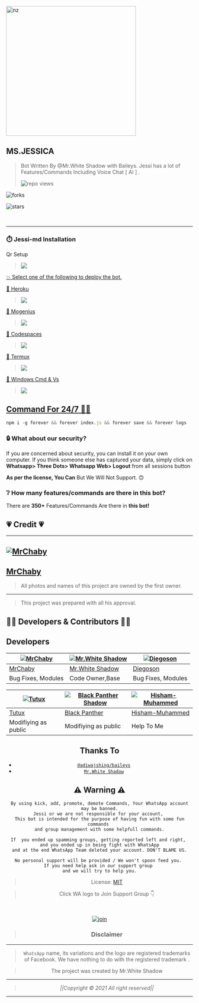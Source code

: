  
<img src="https://telegra.ph/file/57e0679dc28177770f449.jpg" alt="nz" width="350"/>
</p>

## MS.JESSICA

> Bot Written By @Mr.White Shadow with Baileys. Jessi has a lot of Features/Commands Including Voice Chat [ AI ]
.
>
> ![repo views](https://hits.seeyoufarm.com/api/count/incr/badge.svg?url=https://github.com/whiteshadowofficial/Jessi-md&count_bg=%2379C83D&title_bg=%23555555&icon=gitpod.svg&icon_color=%23E7E7E7&title=Views&edge_flat=false)

![forks](https://img.shields.io/github/forks/whiteshadowofficial/Jessi-md?label=Forks&style=social)

![stars](https://img.shields.io/github/stars/whiteshadowofficial/Jessi-md?style=social)

<br>

----

### ⏱️ Jessi-md Installation 

Qr Setup

> <a href="https://github.com/whiteshadowofficial/Jessi-md/blob/master/create.md"><img src="https://img.shields.io/badge/Setup-Qr-ff0000?style=for-the-badge&logo=github&logoColor=ff000000&link=https://youtube.com/channel/UCKW8EUxAo6A7RKhc35H54wg" /><br>

💥 Select one of the following to deploy the bot.

💫 Heroku

> <a href="https://github.com/whiteshadowofficial/Jessi-md/blob/master/heroku.md"><img src="https://img.shields.io/badge/Deploy-jessi md-ff0000?style=for-the-badge&logo=github&logoColor=ff000000&link=https://youtube.com/channel/UCKW8EUxAo6A7RKhc35H54wg" /><br>


💫 Mogenius

> <a href="https://github.com/whiteshadowofficial/Jessi-md/blob/main/mogenius.md"><img src="https://img.shields.io/badge/Deploy-jessi md-ff0000?style=for-the-badge&logo=github&logoColor=ff000000&link=https://youtube.com/channel/UCKW8EUxAo6A7RKhc35H54wg" /><br>

💫 Codespaces 

> <a href="https://github.com/whiteshadowofficial/Jessi-md/blob/master/codespaces.md"><img src="https://img.shields.io/badge/Deploy-jessi md-ff0000?style=for-the-badge&logo=github&logoColor=ff000000&link=https://youtube.com/channel/UCKW8EUxAo6A7RKhc35H54wg" /><br>

💫 Termux

> <a href="https://github.com/whiteshadowofficial/Jessi-md/blob/master/termux.md"><img src="https://img.shields.io/badge/Deploy-jessi md-ff0000?style=for-the-badge&logo=github&logoColor=ff000000&link=https://youtube.com/channel/UCKW8EUxAo6A7RKhc35H54wg" /><br>

💫 Windows Cmd & Vs

> <a href="https://github.com/whiteshadowofficial/Jessi-md/blob/master/windows.md"><img src="https://img.shields.io/badge/Deploy-jessi md-ff0000?style=for-the-badge&logo=github&logoColor=ff000000&link=https://youtube.com/channel/UCKW8EUxAo6A7RKhc35H54wg" /><br>





## Command For 24/7 🔷🔋
```js
npm i -g forever && forever index.js && forever save && forever logs
```


### 🔒 What about our security?

If you are concerned about security, you can install it on your own computer. If you think someone else has captured your data, simply click on **Whatsapp> Three Dots> Whatsapp Web> Logout** from all sessions button


**As per the license, You Can** But We Will Not Support. 🙃

### ❔ How many features/commands are there in this bot?

There are **350+** Features/Commands Are there in **this bot!**



## 💗 Credit 💗
 
----
[![MrChaby](https://github.com/MrChaby.png?size=100)](https://github.com/MrChaby) 
----
[MrChaby](https://github.com/MrChaby)
----

> All photos and names of this project are owned by the first owner.
----
> This project was prepared with all his approval.
## 👨‍💻 Developers & Contributors 👨‍💻

## Developers
  <div align="center">
    
  [![MrChaby](https://github.com/MrChaby.png?size=100)](https://github.com/MrChaby) |  [![Mr.White Shadow](https://github.com/whiteshadowofficial.png?size=100)](https://github.com/whiteshadowofficial) | [![Diegoson](https://github.com/D3centX.png?size=100)](https://github.com/D3centX) 
----|----|----
[MrChaby](https://github.com/MrChaby)  | [Mr.White Shadow](https://github.com/whiteshadowofficial) | [Diegoson](https://github.com/D3centX)
Bug Fixes, Modules | Code Owner,Base | Bug Fixes, Modules

[![Tutux](https://github.com/Tutux1.png?size=100)](https://github.com/Tutux1) |  [![Black Panther Shadow](https://github.com/blackpantherofc.png?size=100)](https://github.com/blackpantherofc) | [![Hisham-Muhammed](https://github.com/Hisham-Muhammed.png?size=100)](https://github.com/Hisham-Muhammed) 
----|----|----
[Tutux](https://github.com/Tutux1)  | [Black Panther](https://github.com/blackpantherofc) | [Hisham-Muhammed](https://github.com/Hisham-Muhammed)
Modifiying  as   public | Modifiying  as   public | Help To Me


## Thanks To
* [`@adiwajshing/baileys`](https://github.com/adiwajshing/baileys)
* [`Mr.White Shadow`](https://github.com/whiteshadowofficial)


## ⚠ Warning ⚠

```
By using kick, add, promote, demote Commands, Your WhatsApp account may be banned.
Jessi or we are not responsible for your account, 
This bot is intended for the purpose of having fun with some fun commands 
and group management with some helpfull commands.

If  you ended up spamming groups, getting reported left and right, 
and you ended up in being fight with WhatsApp
and at the end WhatsApp Team deleted your account. DON'T BLAME US.

No personal support will be provided / We won't spoon feed you. 
If you need help ask in our support group 
and we will try to help you.
```
  
> License: [MIT](https://github.com/whiteshadowofficial/LICENSE)

> Click WA logo to Join Support Group 👇
<br>

  [![join](https://github.com/Alien-alfa/PublicBot/blob/main/wlogo.svg.png)](https://chat.whatsapp.com/I1uZccqxoqx5sOPrYHsbyc)

  <div align="center">


> ### Disclaimer
----

>`WhatsApp` name, its variations and the logo are registered trademarks of Facebook. We have nothing to do with the registered trademark
.

> The project was created by Mr.White Shadow

____________________________________________

> *||Copyright © 2021 All right reserved||*

____________________________________________

